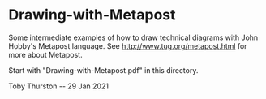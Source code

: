 # Drawing-with-Metapost

Some intermediate examples of how to draw technical diagrams with John Hobby's Metapost language.
See http://www.tug.org/metapost.html for more about Metapost.  

Start with "Drawing-with-Metapost.pdf" in this directory.

Toby Thurston -- 29 Jan 2021
